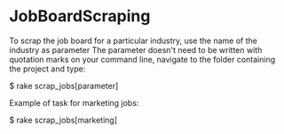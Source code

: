 # JobBoardScraping

To scrap the job board for a particular industry, use the name of the industry as parameter
The parameter doesn't need to be written with quotation marks
on your command line, navigate to the folder containing the project and type:

$ rake scrap_jobs[parameter]



Example of task for marketing jobs:

$ rake scrap_jobs[marketing]

